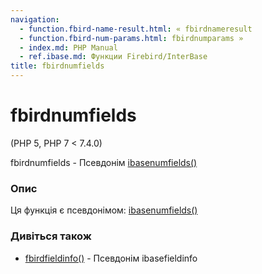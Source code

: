 ```yaml
---
navigation:
  - function.fbird-name-result.html: « fbirdnameresult
  - function.fbird-num-params.html: fbirdnumparams »
  - index.md: PHP Manual
  - ref.ibase.md: Функции Firebird/InterBase
title: fbirdnumfields
---
```

# fbirdnumfields

(PHP 5, PHP 7 < 7.4.0)

fbirdnumfields - Псевдонім [ibasenumfields()](function.ibase-num-fields.md)

### Опис

Ця функція є псевдонімом: [ibasenumfields()](function.ibase-num-fields.md)

### Дивіться також

-   [fbirdfieldinfo()](function.fbird-field-info.md) - Псевдонім ibasefieldinfo
